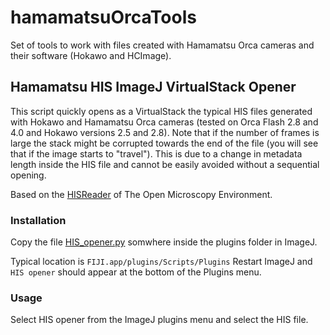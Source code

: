 # hamamatsuOrcaTools
Set of tools to work with files created with Hamamatsu Orca cameras and their software (Hokawo and HCImage).

## Hamamatsu HIS ImageJ VirtualStack Opener

This script quickly opens as a VirtualStack the typical HIS files generated with 
Hokawo and Hamamatsu Orca cameras (tested on Orca Flash 2.8 and 4.0 and Hokawo
versions 2.5 and 2.8). Note that if the number of frames is large the stack
might be corrupted towards the end of the file (you will see that if the image starts
to "travel"). This is due to a change in metadata length inside the HIS file and cannot
be easily avoided without a sequential opening. 

Based on the [HISReader](http://www.openmicroscopy.org/site/support/bio-formats5.2/formats/hamamatsu-his.html)
of The Open Microscopy Environment.

### Installation
Copy the file [HIS_opener.py](HIS_opener.py) somwhere inside the plugins folder in ImageJ.

Typical location is `FIJI.app/plugins/Scripts/Plugins`
Restart ImageJ and `HIS opener` should appear at the bottom of the Plugins menu.

### Usage
Select HIS opener from the ImageJ plugins menu and select the HIS file.

